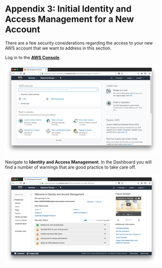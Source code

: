 # Appendix 3: Initial Identity and Access Management for a New Account

There are a few security considerations regarding the access to your new AWS account that we want to address in this section. 

Log in to the **[AWS Console](https://console.aws.amazon.com)**. 

![01](./images/01.png)

Navigate to **Identity and Access Management**. In the Dashboard you will find a number of warnings that are good practice to take care off.

![02](./images/02.png)
